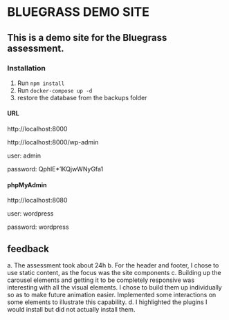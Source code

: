 # BLUEGRASS DEMO SITE

## This is a demo site for the Bluegrass assessment.

### Installation

1. Run `npm install`
2. Run `docker-compose up -d`
3. restore the database from the backups folder

#### URL

http://localhost:8000

http://localhost:8000/wp-admin

user: admin

password: QphlE\*1KQjwWNyGfa1

#### phpMyAdmin

http://localhost:8080

user: wordpress

password: wordpress

## feedback

a. The assessment took about 24h
b. For the header and footer, I chose to use static content, as the focus was the site components
c. Building up the carousel elements and getting it to be completely responsive was interesting with all the visual elements. I chose to build them up individually so as to make future animation easier. Implemented some interactions on some elements to illustrate this capability.
d. I highlighted the plugins I would install but did not actually install them.
